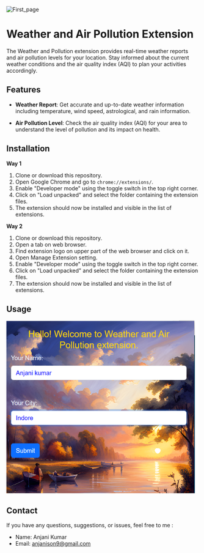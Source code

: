 ![First_page](https://github.com/ANJani9web/Google-Extension/assets/99578509/7af7135a-4cee-459a-9127-0c79a99b0148)
# Weather and Air Pollution Extension

The Weather and Pollution extension provides real-time weather reports and air pollution levels for your location. Stay informed about the current weather conditions and the air quality index (AQI) to plan your activities accordingly.

## Features

- **Weather Report**: Get accurate and up-to-date weather information including temperature, wind speed, astrological, and rain information.

- **Air Pollution Level**: Check the air quality index (AQI) for your area to understand the level of pollution and its impact on health.


## Installation

**Way 1**
1. Clone or download this repository.
2. Open Google Chrome and go to `chrome://extensions/`.
3. Enable "Developer mode" using the toggle switch in the top right corner.
4. Click on "Load unpacked" and select the folder containing the extension files.
5. The extension should now be installed and visible in the list of extensions.

**Way 2**
1. Clone or download this repository.
2. Open a tab on web browser.
3. Find extension logo on upper part of the web browser and click on it.
4. Open Manage Extension setting.
5. Enable "Developer mode" using the toggle switch in the top right corner.
6. Click on "Load unpacked" and select the folder containing the extension files.
7. The extension should now be installed and visible in the list of extensions.

   
## Usage

![Screenshot 1](https://github.com/ANJani9web/Google-Extension/blob/4576ecf5fe0a98709a7bbbb1d8479902f2afb90d/Images/First_page.png)

## Contact

If you have any questions, suggestions, or issues, feel free to me :

- Name: Anjani Kumar
- Email: anjanison9@gmail.com

